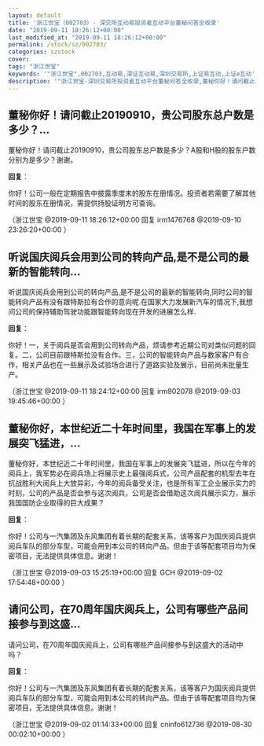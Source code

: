 ```yaml
---
layout: default
title: '浙江世宝（002703）- 深交所互动易投资者互动平台董秘问答全收录'
date: "2019-09-11 18:26:12+00:00"
last_modified_at: "2019-09-11 18:26:12+00:00"
permalink: /stock/sz/002703/
categories: szstock
cover: 
tags: "浙江世宝"
keywords: '"浙江世宝",002703,互动易,深证互动易,深圳交易所,上证易互动,上证e互动'
description: '"浙江世宝-深圳交易所投资者互动平台董秘问答全收录,董秘你好！请问截止20190910，贵公司股东总户数是多少？A股和H股的股东户数分别为是多少？谢谢。"'
---
```


## 董秘你好！请问截止20190910，贵公司股东总户数是多少？...

董秘你好！请问截止20190910，贵公司股东总户数是多少？A股和H股的股东户数分别为是多少？谢谢。

**回复**：

你好！公司一般在定期报告中披露季度末的股东在册情况。投资者若需要了解其他时间的股东在册情况，需提供持股证明方可查询。 

（浙江世宝  @2019-09-11 18:26:12+00:00 回复 irm1476768  @2019-09-10 23:26:20+00:00 ）

## 听说国庆阅兵会用到公司的转向产品,是不是公司的最新的智能转向...

听说国庆阅兵会用到公司的转向产品,是不是公司的最新的智能转向,同时公司的智能转向产品有没有跟特斯拉有合作的意向呢.在国家大力发展新汽车的情况下,我想问公司的保持辅助驾驶功能跟智能转向现在开发的进展怎么样.

**回复**：

你好！一，关于阅兵是否会用到公司转向产品，烦请参考近期公司对类似问题的回复。二，公司目前跟特斯拉没有合作。三，公司的智能转向产品与数家客户有合作，相关产品也在一些展示及试验场合进行了道路实验及展示，目前尚未批量生产。 

（浙江世宝  @2019-09-11 18:24:12+00:00 回复 irm902078  @2019-09-03 19:45:46+00:00 ）

## 董秘你好，本世纪近二十年时间里，我国在军事上的发展突飞猛进，...

董秘你好，本世纪近二十年时间里，我国在军事上的发展突飞猛进，所以在今年的阅兵上，我军势必在阅兵场上将展示史上最强阅兵式，公司产品配套的机型去年在抗战胜利大阅兵上大放异彩，今年的阅兵备受关注，也是所有军工企业展示实力的时刻，公司的产品是否会参与这次阅兵，公司是否会借助这次阅兵展示实力，展示我国国防企业取得的巨大成果？

**回复**：

你好！公司与一汽集团及东风集团有着长期的配套关系，该等客户为国庆阅兵提供阅兵车队的部分车型，可能会用到本公司的转向产品。但由于该等配套项目均为保密项目，无法提供具体信息。谢谢！ 

（浙江世宝  @2019-09-03 15:25:19+00:00 回复 GCH  @2019-09-02 17:54:48+00:00 ）

## 请问公司，在70周年国庆阅兵上，公司有哪些产品间接参与到这盛...

请问公司，在70周年国庆阅兵上，公司有哪些产品间接参与到这盛大的活动中吗？

**回复**：

你好！公司与一汽集团及东风集团有着长期的配套关系，该等客户为国庆阅兵提供阅兵车队的部分车型，可能会用到本公司的转向产品。但由于该等配套项目均为保密项目，无法提供具体信息。谢谢！ 

（浙江世宝  @2019-09-02 01:14:33+00:00 回复 cninfo612736  @2019-08-30 00:02:10+00:00 ）

